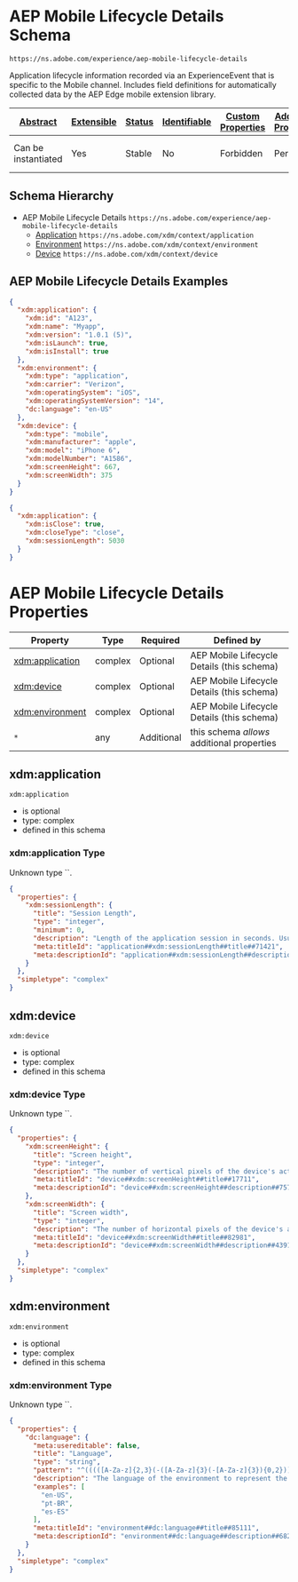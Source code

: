 
# AEP Mobile Lifecycle Details Schema

```
https://ns.adobe.com/experience/aep-mobile-lifecycle-details
```

Application lifecycle information recorded via an ExperienceEvent that is specific to the Mobile channel. Includes field definitions for automatically collected data by the AEP Edge mobile extension library.

| [Abstract](../../../abstract.md) | [Extensible](../../../extensions.md) | [Status](../../../status.md) | [Identifiable](../../../id.md) | [Custom Properties](../../../extensions.md) | [Additional Properties](../../../extensions.md) | Defined In |
|----------------------------------|--------------------------------------|------------------------------|--------------------------------|---------------------------------------------|-------------------------------------------------|------------|
| Can be instantiated | Yes | Stable | No | Forbidden | Permitted | [adobe/experience/aep-mobile-lifecycle-details.schema.json](adobe/experience/aep-mobile-lifecycle-details.schema.json) |
## Schema Hierarchy

* AEP Mobile Lifecycle Details `https://ns.adobe.com/experience/aep-mobile-lifecycle-details`
  * [Application](../../datatypes/application.schema.md) `https://ns.adobe.com/xdm/context/application`
  * [Environment](../../datatypes/environment.schema.md) `https://ns.adobe.com/xdm/context/environment`
  * [Device](../../datatypes/device.schema.md) `https://ns.adobe.com/xdm/context/device`


## AEP Mobile Lifecycle Details Examples

```json
{
  "xdm:application": {
    "xdm:id": "A123",
    "xdm:name": "Myapp",
    "xdm:version": "1.0.1 (5)",
    "xdm:isLaunch": true,
    "xdm:isInstall": true
  },
  "xdm:environment": {
    "xdm:type": "application",
    "xdm:carrier": "Verizon",
    "xdm:operatingSystem": "iOS",
    "xdm:operatingSystemVersion": "14",
    "dc:language": "en-US"
  },
  "xdm:device": {
    "xdm:type": "mobile",
    "xdm:manufacturer": "apple",
    "xdm:model": "iPhone 6",
    "xdm:modelNumber": "A1586",
    "xdm:screenHeight": 667,
    "xdm:screenWidth": 375
  }
}
```

```json
{
  "xdm:application": {
    "xdm:isClose": true,
    "xdm:closeType": "close",
    "xdm:sessionLength": 5030
  }
}
```


# AEP Mobile Lifecycle Details Properties

| Property | Type | Required | Defined by |
|----------|------|----------|------------|
| [xdm:application](#xdmapplication) | complex | Optional | AEP Mobile Lifecycle Details (this schema) |
| [xdm:device](#xdmdevice) | complex | Optional | AEP Mobile Lifecycle Details (this schema) |
| [xdm:environment](#xdmenvironment) | complex | Optional | AEP Mobile Lifecycle Details (this schema) |
| `*` | any | Additional | this schema *allows* additional properties |

## xdm:application


`xdm:application`
* is optional
* type: complex
* defined in this schema

### xdm:application Type

Unknown type ``.

```json
{
  "properties": {
    "xdm:sessionLength": {
      "title": "Session Length",
      "type": "integer",
      "minimum": 0,
      "description": "Length of the application session in seconds. Usually referred as the time the application was in foreground.",
      "meta:titleId": "application##xdm:sessionLength##title##71421",
      "meta:descriptionId": "application##xdm:sessionLength##description##20131"
    }
  },
  "simpletype": "complex"
}
```





## xdm:device


`xdm:device`
* is optional
* type: complex
* defined in this schema

### xdm:device Type

Unknown type ``.

```json
{
  "properties": {
    "xdm:screenHeight": {
      "title": "Screen height",
      "type": "integer",
      "description": "The number of vertical pixels of the device's active display in the default orientation.",
      "meta:titleId": "device##xdm:screenHeight##title##17711",
      "meta:descriptionId": "device##xdm:screenHeight##description##7571"
    },
    "xdm:screenWidth": {
      "title": "Screen width",
      "type": "integer",
      "description": "The number of horizontal pixels of the device's active display in the default orientation.",
      "meta:titleId": "device##xdm:screenWidth##title##82981",
      "meta:descriptionId": "device##xdm:screenWidth##description##43911"
    }
  },
  "simpletype": "complex"
}
```





## xdm:environment


`xdm:environment`
* is optional
* type: complex
* defined in this schema

### xdm:environment Type

Unknown type ``.

```json
{
  "properties": {
    "dc:language": {
      "meta:usereditable": false,
      "title": "Language",
      "type": "string",
      "pattern": "^(((([A-Za-z]{2,3}(-([A-Za-z]{3}(-[A-Za-z]{3}){0,2}))?)|[A-Za-z]{4}|[A-Za-z]{5,8})(-([A-Za-z]{4}))?(-([A-Za-z]{2}|[0-9]{3}))?(-([A-Za-z0-9]{5,8}|[0-9][A-Za-z0-9]{3}))*(-([0-9A-WY-Za-wy-z](-[A-Za-z0-9]{2,8})+))*(-(x(-[A-Za-z0-9]{1,8})+))?)|(x(-[A-Za-z0-9]{1,8})+)|((en-GB-oed|i-ami|i-bnn|i-default|i-enochian|i-hak|i-klingon|i-lux|i-mingo|i-navajo|i-pwn|i-tao|i-tay|i-tsu|sgn-BE-FR|sgn-BE-NL|sgn-CH-DE)|(art-lojban|cel-gaulish|no-bok|no-nyn|zh-guoyu|zh-hakka|zh-min|zh-min-nan|zh-xiang)))$",
      "description": "The language of the environment to represent the user's linguistic, geographical, or cultural preferences for data presentation.\nLanguages are specified in language code as defined in [IETF RFC 3066](https://www.ietf.org/rfc/rfc3066.txt), which is part of BCP 47, which is used elsewhere in XDM.",
      "examples": [
        "en-US",
        "pt-BR",
        "es-ES"
      ],
      "meta:titleId": "environment##dc:language##title##85111",
      "meta:descriptionId": "environment##dc:language##description##68251"
    }
  },
  "simpletype": "complex"
}
```




